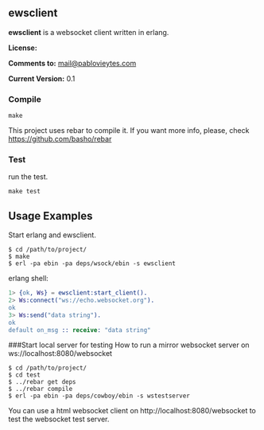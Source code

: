 ## ewsclient 
**ewsclient** is a websocket client written in erlang.

**License:** 

**Comments to:** mail@pablovieytes.com

**Current Version:** 0.1

### Compile

```shell
make
```
This project uses rebar to compile it. If you want more info, please, check https://github.com/basho/rebar


### Test 
run the test.
```shell
make test
```


## Usage Examples

Start erlang and ewsclient.
```shell
$ cd /path/to/project/
$ make
$ erl -pa ebin -pa deps/wsock/ebin -s ewsclient
```
erlang shell:

```erlang
1> {ok, Ws} = ewsclient:start_client().
2> Ws:connect("ws://echo.websocket.org").
ok
3> Ws:send("data string").
ok
default on_msg :: receive: "data string"
```


###Start local server for testing
How to run a mirror websocket server on ws://localhost:8080/websocket

```shell
$ cd /path/to/project/
$ cd test
$ ../rebar get deps
$ ../rebar compile
$ erl -pa ebin -pa deps/cowboy/ebin -s wstestserver
```

You can use a html websocket client on http://localhost:8080/websocket to test the websocket test server.



